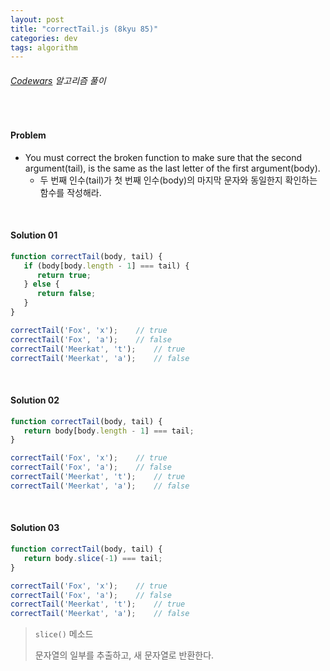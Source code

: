 ```yaml
---
layout: post
title: "correctTail.js (8kyu 85)"
categories: dev
tags: algorithm
---
```


###### [Codewars](https://www.codewars.com) 알고리즘 풀이

<br>

#### Problem

- You must correct the broken function to make sure that the second argument(tail), is the same as the last letter of the first argument(body).
  - 두 번째 인수(tail)가 첫 번째 인수(body)의 마지막 문자와 동일한지 확인하는 함수를 작성해라.

<br>

#### Solution 01

```js
function correctTail(body, tail) {
   if (body[body.length - 1] === tail) {
      return true;
   } else {
      return false;
   }
}

correctTail('Fox', 'x');	// true
correctTail('Fox', 'a');	// false
correctTail('Meerkat', 't');	// true
correctTail('Meerkat', 'a');	// false
```

<br>

#### Solution 02

```js
function correctTail(body, tail) {
   return body[body.length - 1] === tail;
}

correctTail('Fox', 'x');	// true
correctTail('Fox', 'a');	// false
correctTail('Meerkat', 't');	// true
correctTail('Meerkat', 'a');	// false
```

<br>

#### Solution 03

```js
function correctTail(body, tail) {
   return body.slice(-1) === tail;
}

correctTail('Fox', 'x');	// true
correctTail('Fox', 'a');	// false
correctTail('Meerkat', 't');	// true
correctTail('Meerkat', 'a');	// false
```

> `slice()` 메소드
>
> 문자열의 일부를 추출하고, 새 문자열로 반환한다.

<br>

